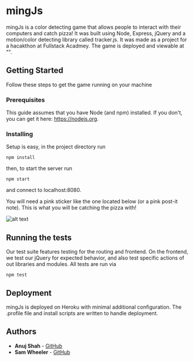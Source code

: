 # mingJs

mingJs is a color detecting game that allows people to interact with their computers and catch pizza! It was built using Node, Express, jQuery and a motion/color detecting library called tracker.js. It was made as a project for a hacakthon at Fullstack Acadmey. The game is deployed and viewable at "".

## Getting Started

Follow these steps to get the game running on your machine

### Prerequisites

This guide assumes that you have Node (and npm) installed. If you don't, you can get it here: https://nodejs.org.

### Installing

Setup is easy, in the project directory run

```
npm install
```

then, to start the server run

```
npm start
```

and connect to localhost:8080.

You will need a pink sticker like the one located below (or a pink post-it note). This is what you will be catching the pizza with!

![alt text](https://github.com/sbwheeler/mingJS/blob/master/images/examplePink.jpeg)

## Running the tests

Our test suite features testing for the routing and frontend. On the frontend, we test our jQuery for expected behavior, and also test specific actions of out libraries and modules. All tests are run via

```
npm test
```

## Deployment

mingJs is deployed on Heroku with minimal additional configuration. The .profile file and install scripts are written to handle deployment.

## Authors

* **Anuj Shah** - [GitHub](https://github.com/anujshah108)
* **Sam Wheeler** - [GitHub](https://github.com/sbwheeler)
